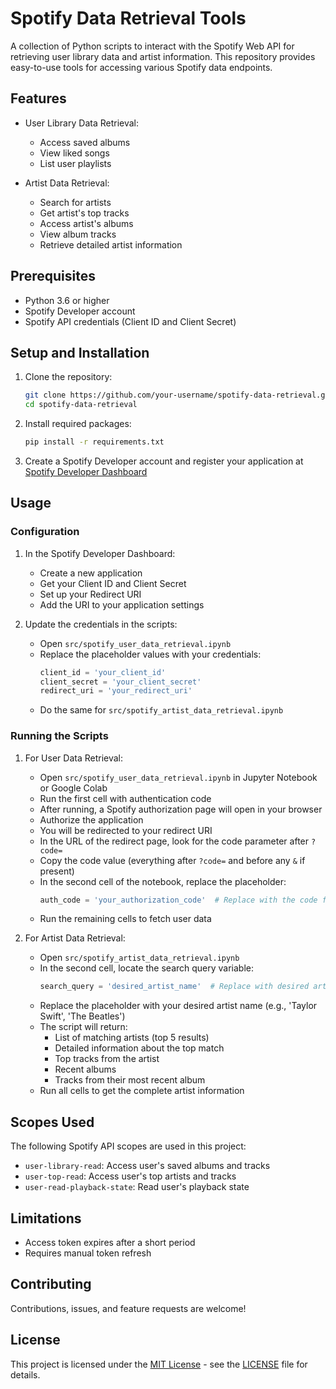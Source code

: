 # Spotify Data Retrieval Tools

A collection of Python scripts to interact with the Spotify Web API for retrieving user library data and artist information. This repository provides easy-to-use tools for accessing various Spotify data endpoints.

## Features

- User Library Data Retrieval:
  - Access saved albums
  - View liked songs
  - List user playlists
  
- Artist Data Retrieval:
  - Search for artists
  - Get artist's top tracks
  - Access artist's albums
  - View album tracks
  - Retrieve detailed artist information

## Prerequisites

- Python 3.6 or higher
- Spotify Developer account
- Spotify API credentials (Client ID and Client Secret)

## Setup and Installation

1. Clone the repository:
   ```bash
   git clone https://github.com/your-username/spotify-data-retrieval.git
   cd spotify-data-retrieval
   ```

2. Install required packages:
   ```bash
   pip install -r requirements.txt
   ```

3. Create a Spotify Developer account and register your application at [Spotify Developer Dashboard](https://developer.spotify.com/dashboard)

## Usage

### Configuration

1. In the Spotify Developer Dashboard:
   - Create a new application
   - Get your Client ID and Client Secret
   - Set up your Redirect URI
   - Add the URI to your application settings

2. Update the credentials in the scripts:
   - Open `src/spotify_user_data_retrieval.ipynb`
   - Replace the placeholder values with your credentials:
     ```python
     client_id = 'your_client_id'
     client_secret = 'your_client_secret'
     redirect_uri = 'your_redirect_uri'
     ```
   - Do the same for `src/spotify_artist_data_retrieval.ipynb`

### Running the Scripts

1. For User Data Retrieval:
   - Open `src/spotify_user_data_retrieval.ipynb` in Jupyter Notebook or Google Colab
   - Run the first cell with authentication code
   - After running, a Spotify authorization page will open in your browser
   - Authorize the application
   - You will be redirected to your redirect URI
   - In the URL of the redirect page, look for the code parameter after `?code=`
   - Copy the code value (everything after `?code=` and before any `&` if present)
   - In the second cell of the notebook, replace the placeholder:
     ```python
     auth_code = 'your_authorization_code'  # Replace with the code from the URL
     ```
   - Run the remaining cells to fetch user data

2. For Artist Data Retrieval:
   - Open `src/spotify_artist_data_retrieval.ipynb`
   - In the second cell, locate the search query variable:
     ```python
     search_query = 'desired_artist_name'  # Replace with desired artist name
     ```
   - Replace the placeholder with your desired artist name (e.g., 'Taylor Swift', 'The Beatles')
   - The script will return:
     - List of matching artists (top 5 results)
     - Detailed information about the top match
     - Top tracks from the artist
     - Recent albums
     - Tracks from their most recent album
   - Run all cells to get the complete artist information

## Scopes Used

The following Spotify API scopes are used in this project:
- `user-library-read`: Access user's saved albums and tracks
- `user-top-read`: Access user's top artists and tracks
- `user-read-playback-state`: Read user's playback state

## Limitations
- Access token expires after a short period
- Requires manual token refresh

## Contributing
Contributions, issues, and feature requests are welcome!

## License

This project is licensed under the [MIT License](LICENSE) - see the [LICENSE](LICENSE) file for details.
